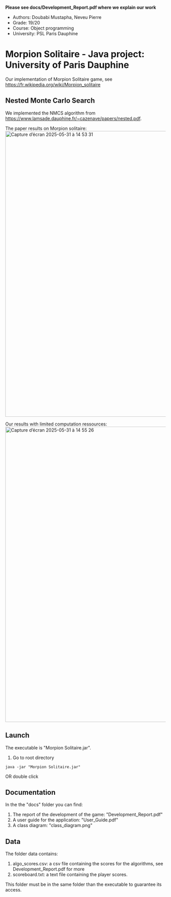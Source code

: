 **Please see docs/Development_Report.pdf where we explain our work**  
  
* Authors: Doubabi Mustapha, Neveu Pierre
* Grade: 19/20
* Course: Object programming
* University: PSL Paris Dauphine
  
# Morpion Solitaire - Java project: University of Paris Dauphine

Our implementation of Morpion Solitaire game, see https://fr.wikipedia.org/wiki/Morpion_solitaire

## Nested Monte Carlo Search
We implemented the NMCS algorithm from https://www.lamsade.dauphine.fr/~cazenave/papers/nested.pdf.  
  
The paper results on Morpion solitaire:  
  <img width="895" alt="Capture d’écran 2025-05-31 à 14 53 31" src="https://github.com/user-attachments/assets/393a92cb-f044-4861-a720-618178cf38b4" />
  
Our results with limited computation ressources:  
<img width="925" alt="Capture d’écran 2025-05-31 à 14 55 26" src="https://github.com/user-attachments/assets/83e86c76-9c09-44d3-82bd-53b6434496b5" />
  
## Launch

The executable is "Morpion Solitaire.jar".
1) Go to root directory
```
java -jar "Morpion Solitaire.jar"
```
OR double click

## Documentation
In the the "docs" folder you can find:

1) The report of the development of the game: "Development_Report.pdf"
2) A user guide for the application: "User_Guide.pdf"
3) A class diagram: "class_diagram.png"

## Data
The folder data contains:

1) algo_scores.csv: a csv file containing the scores for the algorithms, see Development_Report.pdf for more
2) scoreboard.txt: a text file containing the player scores.

This folder must be in the same folder than the executable to guarantee its access.
